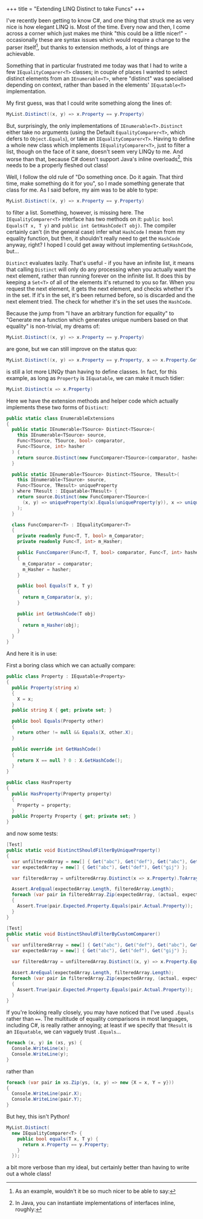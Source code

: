 +++
title = "Extending LINQ Distinct to take Funcs"
+++

I've recently been getting to know C#, and one thing that struck me as very nice is how elegant LINQ is. Most of the time. Every now and then, I come across a corner which just makes me think "this could be a little nicer!" - occasionally these are syntax issues which would require a change to the parser itself[^1], but thanks to extension methods, a lot of things are achievable.

Something that in particular frustrated me today was that I had to write a few `IEqualityComparer<T>` classes; in couple of places I wanted to select distinct elements from an `IEnumerable<T>`, where "distinct" was specialised depending on context, rather than based in the elements' `IEquatable<T>` implementation.

My first guess, was that I could write something along the lines of:

```cs
MyList.Distinct((x, y) => x.Property == y.Property)
```

But, surprisingly, the only implementations of `IEnumerable<T>.Distinct` either take no arguments (using the Default `EqualityComparer<T>`, which defers to `Object.Equals`), or take an `IEqualityComparer<T>`. Having to define a whole new class which implements `IEqualityComparer<T>`, just to filter a list, though on the face of it sane, doesn't seem very LINQy to me. And worse than that, because C# doesn't support Java's inline overloads[^2], this needs to be a properly fleshed out class!

Well, I follow the old rule of "Do something once. Do it again. That third time, make something do it for you", so I made something generate that class for me. As I said before, my aim was to be able to type:

```cs
MyList.Distinct((x, y) => x.Property == y.Property)
```

to filter a list. Something, however, is missing here. The `IEqualityComparer<T>` interface has two methods on it: `public bool Equals(T x, T y)` and `public int GetHashCode(T obj)`. The compiler certainly can't (in the general case) infer what `HashCode` I mean from my equality function, but then, it shouldn't really need to get the `HashCode` anyway, right? I hoped I could get away without implementing `GetHashCode`, but...

`Distinct` evaluates lazily. That's useful - if you have an infinite list, it means that calling `Distinct` will only do any processing when you actually want the next element, rather than running forever on the infinite list. It does this by keeping a `Set<T>` of all of the elements it's returned to you so far. When you request the next element, it gets the next element, and checks whether it's in the set. If it's in the set, it's been returned before, so is discarded and the next element tried. The check for whether it's in the set uses the `HashCode`.

Because the jump from "I have an arbitrary function for equality" to "Generate me a function which generates unique numbers based on that equality" is non-trivial, my dreams of:

```cs
MyList.Distinct((x, y) => x.Property == y.Property)
```

are gone, but we can still improve on the status quo:

```cs
MyList.Distinct((x, y) => x.Property == y.Property, x => x.Property.GetHashCode())
```

is still a lot more LINQy than having to define classes. In fact, for this example, as long as `Property` is `IEquatable`, we can make it much tidier:

```cs
MyList.Distinct(x => x.Property)
```

Here we have the extension methods and helper code which actually implements these two forms of `Distinct`:

```cs
public static class EnumerableExtensions
{
  public static IEnumerable<TSource> Distinct<TSource>(
    this IEnumerable<TSource> source,
    Func<TSource, TSource, bool> comparator,
    Func<TSource, int> hasher
  ) {
    return source.Distinct(new FuncComparer<TSource>(comparator, hasher));
  }

  public static IEnumerable<TSource> Distinct<TSource, TResult>(
    this IEnumerable<TSource> source,
    Func<TSource, TResult> uniqueProperty
  ) where TResult : IEquatable<TResult> {
    return source.Distinct(new FuncComparer<TSource>(
      (x, y) => uniqueProperty(x).Equals(uniqueProperty(y)), x => uniqueProperty(x).GetHashCode())
    );
  }

  class FuncComparer<T> : IEqualityComparer<T>
  {
    private readonly Func<T, T, bool> m_Comparator;
    private readonly Func<T, int> m_Hasher;

    public FuncComparer(Func<T, T, bool> comparator, Func<T, int> hasher)
    {
      m_Comparator = comparator;
      m_Hasher = hasher;
    }

    public bool Equals(T x, T y)
    {
      return m_Comparator(x, y);
    }

    public int GetHashCode(T obj)
    {
      return m_Hasher(obj);
    }
  }
}
```

And here it is in use:

First a boring class which we can actually compare:

```cs
public class Property : IEquatable<Property>
{
  public Property(string x)
  {
    X = x;
  }
  public string X { get; private set; }

  public bool Equals(Property other)
  {
    return other != null && Equals(X, other.X);
  }

  public override int GetHashCode()
  {
    return X == null ? 0 : X.GetHashCode();
  }
}

public class HasProperty
{
  public HasProperty(Property property)
  {
    Property = property;
  }
  public Property Property { get; private set; }
}
```

and now some tests:

```cs
[Test]
public static void DistinctShouldFilterByUniqueProperty()
{
  var unfilteredArray = new[] { Get("abc"), Get("def"), Get("abc"), Get("gij") };
  var expectedArray = new[] { Get("abc"), Get("def"), Get("gij") };

  var filteredArray = unfilteredArray.Distinct(x => x.Property).ToArray();

  Assert.AreEqual(expectedArray.Length, filteredArray.Length);
  foreach (var pair in filteredArray.Zip(expectedArray, (actual, expected) => new { Actual = actual, Expected = expected }))
  {
    Assert.True(pair.Expected.Property.Equals(pair.Actual.Property));
  }
}

[Test]
public static void DistinctShouldFilterByCustomComparer()
{
  var unfilteredArray = new[] { Get("abc"), Get("def"), Get("abc"), Get("gij") };
  var expectedArray = new[] { Get("abc"), Get("def"), Get("gij") };

  var filteredArray = unfilteredArray.Distinct((x, y) => x.Property.Equals(y.Property), x => x.Property.GetHashCode()).ToArray();

  Assert.AreEqual(expectedArray.Length, filteredArray.Length);
  foreach (var pair in filteredArray.Zip(expectedArray, (actual, expected) => new { Actual = actual, Expected = expected }))
  {
    Assert.True(pair.Expected.Property.Equals(pair.Actual.Property));
  }
}
```

If you're looking really closely, you may have noticed that I've used `.Equals` rather than `==`. The multitude of equality comparisons in most languages, including C#, is really rather annoying; at least if we specify that `TResult` is an `IEquatable`, we can vaguely trust `.Equals`...



[^1]: As an example, wouldn't it be so much nicer to be able to say:
```cs
foreach (x, y) in (xs, ys) {
  Console.WriteLine(x);
  Console.WriteLine(y);
}
```

rather than

```cs
foreach (var pair in xs.Zip(ys, (x, y) => new {X = x, Y = y}))
{
  Console.WriteLine(pair.X);
  Console.WriteLine(pair.Y);
}
```

But hey, this isn't Python!

[^2]: In Java, you can instantiate implementations of interfaces inline, roughly:
```cs
MyList.Distinct(
  new IEqualityComparer<T> {
    public bool equals(T x, T y) {
      return x.Property == y.Property;
    }
  });
```

a bit more verbose than my ideal, but certainly better than having to write out a whole class!
